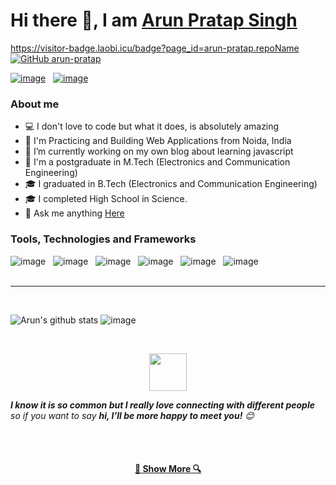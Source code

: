 # Hi there 👋, I am [Arun Pratap Singh](https://www.linkedin.com/in/ap-singh/)
https://visitor-badge.laobi.icu/badge?page_id=arun-pratap.repoName [![GitHub arun-pratap](https://img.shields.io/github/followers/arun-pratap?label=follow&style=social)](https://github.com/arun-pratap)

[![image](https://img.shields.io/badge/LinkedIn-0077B5?style=for-the-badge&logo=linkedin&logoColor=white)](https://www.linkedin.com/in/ap-singh/) &nbsp; [![image](https://img.shields.io/badge/Twitter-1DA1F2?style=for-the-badge&logo=twitter&logoColor=white)](https://twitter.com/arunp_singh) &nbsp;


### About me
- 💻 I don't love to code but what it does, is absolutely amazing
- 🎯 I'm Practicing and Building Web Applications from Noida, India
- 🔭 I’m currently working on my own blog about learning javascript
- 🔬 I'm a postgraduate in M.Tech (Electronics and Communication Engineering)
- 🎓 I graduated in B.Tech (Electronics and Communication Engineering)
- 🎓 I completed High School in Science.
- 💬 Ask me anything <a href="https://github.com/arun-pratap/arun-pratap/issues" title="Issues">Here</a>


### Tools, Technologies and Frameworks
![image](https://img.shields.io/badge/JavaScript-323330?style=for-the-badge&logo=javascript&logoColor=F7DF1E) &nbsp; ![image](https://img.shields.io/badge/React-61dafb?style=for-the-badge&logo=react&logoColor=000) &nbsp; ![image](https://img.shields.io/badge/Redux-593D88?style=for-the-badge&logo=redux&logoColor=white) &nbsp; ![image](https://img.shields.io/badge/MongoDB-4EA94B?style=for-the-badge&logo=mongodb&logoColor=white) &nbsp; ![image](https://img.shields.io/badge/Material--UI-0081CB?style=for-the-badge&logo=material-ui&logoColor=white) &nbsp; ![image](https://img.shields.io/badge/Bootstrap-563D7C?style=for-the-badge&logo=bootstrap&logoColor=white)
<br><br>
<hr>
<br>

![Arun's github stats](https://github-readme-stats.vercel.app/api?username=arun-pratap&theme=nightowl&show_icons=true)
![image](https://github-readme-stats.vercel.app/api/top-langs/?username=arun-pratap&layout=compact&theme=material-palenight)

<br>
<p align="center">
  <img style="text-align="center" src="https://media.giphy.com/media/LnQjpWaON8nhr21vNW/giphy.gif" width="60">
</p>
 <p>
  <em><b>I know it is so common but I really love connecting with different people</b> so if you want to say <b>hi, I'll be more happy to meet you!</b> 😊</em>
</p>
 <br><br>
<h4 align="center"><a href="https://github.com/arun-pratap?tab=repositories" title="Show Repositories">🔎 Show More 🔍</a></h4>

<!--
**arun-pratap/arun-pratap** is a ✨ _special_ ✨ repository because its `README.md` (this file) appears on your GitHub profile.

Here are some ideas to get you started:

- 🔭 I’m currently working on ...
- 🌱 I’m currently learning ...
- 👯 I’m looking to collaborate on ...
- 🤔 I’m looking for help with ...
- 💬 Ask me about ...
- 📫 How to reach me: ...
- 😄 Pronouns: ...
- ⚡ Fun fact: ...
-->
